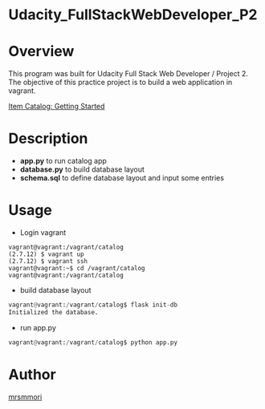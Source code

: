 Udacity_FullStackWebDeveloper_P2
====

# Overview
This program was built for Udacity Full Stack Web Developer / Project 2.
The objective of this practice project is to build a web application in vagrant.

<a href="https://docs.google.com/document/d/e/2PACX-1vT7XPf0O3oLCACjKEaRVc_Z-nNoG6_ssRoo_Mai5Ce6qFK_v7PpR1lxmudIOqzKo2asKOc89WC-qpfG/pub?embedded=true">Item Catalog: Getting Started</a>

# Description
- **app.py** to run catalog app
- **database.py** to build database layout
- **schema.sql** to define database layout and input some entries

# Usage

- Login vagrant
``` 
vagrant@vagrant:/vagrant/catalog
(2.7.12) $ vagrant up
(2.7.12) $ vagrant ssh
vagrant@vagrant:~$ cd /vagrant/catalog
vagrant@vagrant:/vagrant/catalog
```

- build database layout
``` python
vagrant@vagrant:/vagrant/catalog$ flask init-db
Initialized the database.
```

- run app.py
``` python
vagrant@vagrant:/vagrant/catalog$ python app.py
```

# Author

[mrsmmori](https://github.com/mrsmmori)
